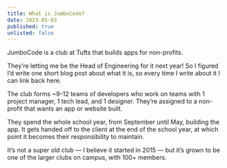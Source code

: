 ```yaml
---
title: What is JumboCode?
date: 2023-05-03
published: true
unlisted: false
---
```


JumboCode is a club at Tufts that builds apps for non-profits.

They’re letting me be the Head of Engineering for it next year! So I figured I’d write one short blog post about what it is, so every time I write about it I can link back here.

The club forms ~9-12 teams of developers who work on teams with 1 project manager, 1 tech lead, and 1 designer. They’re assigned to a non-profit that wants an app or website built.

They spend the whole school year, from September until May, building the app. It gets handed off to the client at the end of the school year, at which point it becomes their responsibility to maintain.

It’s not a super old club —&nbsp;I believe it started in 2015 —&nbsp;but it’s grown to be one of the larger clubs on campus, with 100+ members.

